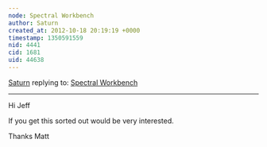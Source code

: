 ```yaml
---
node: Spectral Workbench
author: Saturn
created_at: 2012-10-18 20:19:19 +0000
timestamp: 1350591559
nid: 4441
cid: 1681
uid: 44638
---
```




[Saturn](../profile/Saturn) replying to: [Spectral Workbench](../notes/saturn/10-16-2012/spectral-workbench)

----
Hi Jeff

If you get this sorted out would be very interested.

Thanks Matt